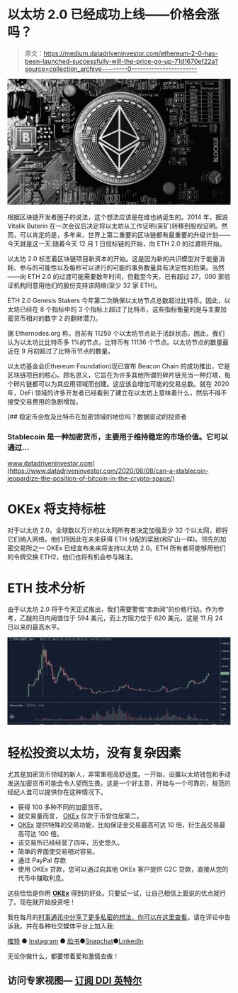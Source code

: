 # 以太坊 2.0 已经成功上线——价格会涨吗？

> 原文：<https://medium.datadriveninvestor.com/ethereum-2-0-has-been-launched-successfully-will-the-price-go-up-71d1670ef22a?source=collection_archive---------0----------------------->

![](img/8a42d6d5946ded6807d385d0818b6b2d.png)

根据区块链开发者圈子的说法，这个想法应该是在维也纳诞生的。2014 年，据说 Vitalik Buterin 在一次会议后决定将以太坊从工作证明(采矿)转移到股权证明。然而，可以肯定的是，多年来，世界上第二重要的区块链都有最重要的升级计划——今天就是这一天:随着今天 12 月 1 日信标链的开始，向 ETH 2.0 的过渡将开始。

以太坊 2.0 标志着区块链项目新资本的开始。这是因为新的共识模型对于能量消耗、参与的可能性以及每秒可以进行的可能的事务数量具有决定性的后果。当然——向 ETH 2.0 的过渡可能需要数年时间，但截至今天，已有超过 27，000 家验证机构同意用他们的股份支持该网络(至少 32 家 ETH)。

ETH 2.0 Genesis Stakers 今年第二次确保以太坊节点总数超过比特币。因此，以太坊已经在 8 个指标中的 3 个指标上超过了比特币，这些指标衡量的是与主要加密货币相对的数字 2 的翻转潜力。

据 Ethernodes.org 称，目前有 11259 个以太坊节点处于活跃状态。因此，我们认为以太坊比比特币多 1%的节点，比特币有 11136 个节点。以太坊节点的数量最近在 9 月初超过了比特币节点的数量。

以太坊基金会(Ethereum Foundation)现已宣布 Beacon Chain 的成功推出，它是区块链项目的核心。顾名思义，它旨在为许多其他所谓的碎片链充当一种灯塔，每个碎片链都可以为其应用领域而创建。这应该会增加可能的交易总数。就在 2020 年，DeFi 领域的许多开发者已经看到了建立在以太坊上意味着什么，然后不得不接受交易费用的急剧增加。

[](https://www.datadriveninvestor.com/2020/06/08/can-a-stablecoin-jeopardize-the-position-of-bitcoin-in-the-crypto-space/) [## 稳定币会危及比特币在加密领域的地位吗？数据驱动的投资者

### Stablecoin 是一种加密货币，主要用于维持稳定的市场价值。它可以通过…

www.datadriveninvestor.com](https://www.datadriveninvestor.com/2020/06/08/can-a-stablecoin-jeopardize-the-position-of-bitcoin-in-the-crypto-space/) 

# OKEx 将支持标桩

对于以太坊 2.0，全球数以万计的以太网所有者决定加强至少 32 个以太网，即将它们纳入网络。他们将因此在未来获得 ETH 分配的奖励(和矿山一样)。领先的加密交易所之一 OKEx 已经宣布未来将支持以太坊 2.0。ETH 所有者将能够用他们的令牌交换 ETH2，他们也将有机会参与赌注。

# ETH 技术分析

由于以太坊 2.0 将于今天正式推出，我们需要警惕“卖新闻”的价格行动。作为参考，乙醚的日内阈值位于 594 美元，而上方阻力位于 620 美元，这是 11 月 24 日以来的最高水平。

![](img/1481cfa95238c80b7eeb873c3d27262a.png)

# 轻松投资以太坊，没有复杂因素

尤其是加密货币领域的新人，非常重视高舒适度。一开始，设置以太坊钱包和手动发送加密货币可能会令人望而生畏。这是一个好主意，开始与一个可靠的，规范的经纪人谁可以提供你在这种情况下。

*   获得 100 多种不同的加密货币。
*   就交易量而言， [OKEx](https://www.okex.com/join/1/2428945) 仅次于币安位居第二。
*   [OKEx](https://www.okex.com/join/1/2428945) 提供特殊的交易功能，比如保证金交易最高可达 10 倍，衍生品交易最高可达 100 倍。
*   该交易所已经经营了四年，历史悠久。
*   简单的界面使交易相对容易。
*   通过 PayPal 存款
*   使用 OKEx 贷款，您可以通过向其他 OKEx 客户提供 C2C 贷款，直接从您的代币中赚取利息。

这些恰恰是你用 [**OKEx**](https://www.okex.com/join/1/2428945) 得到的好处。只要试一试，让自己相信上面说的优点就行了。现在就开始投资吧！

我在每月的[时事通讯中分享了更多私密的想法，你可以在这里查看](https://mailchi.mp/bf8f8e8ed697/keep-in-touch-with-lukas)。请在评论中告诉我，并在各种社交媒体平台上加入我:

[推特](https://twitter.com/WiesfleckerL) ● [Instagram](https://www.instagram.com/lukaswiesflecker/) ● [脸书](https://www.facebook.com/lukaswiesfleckerr)●[Snapchat](https://www.snapchat.com/add/luggooo)●[LinkedIn](https://www.linkedin.com/in/lukas-wiesflecker-1b11251a5/)

无论你做什么，都要带着爱和激情去做！

## 访问专家视图— [订阅 DDI 英特尔](https://datadriveninvestor.com/ddi-intel)